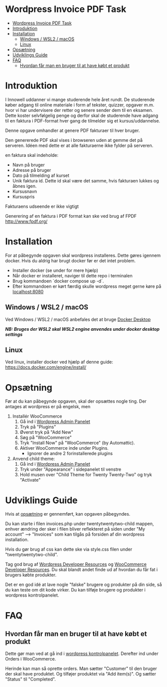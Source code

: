 # Wordpress Invoice PDF Task


- [Wordpress Invoice PDF Task](#wordpress-invoice-pdf-task)
- [Introduktion](#introduktion)
- [Installation](#installation)
  - [Windows / WSL2 / macOS](#windows--wsl2--macos)
  - [Linux](#linux)
- [Opsætning](#opsætning)
- [Udviklings Guide](#udviklings-guide)
- [FAQ](#faq)
  - [Hvordan får man en bruger til at have købt et produkt](#hvordan-får-man-en-bruger-til-at-have-købt-et-produkt)

# Introduktion
I Innowell uddanner vi mange studerende hele året rundt. De studerende køber adgang til online materiale i form af tekster, quizzer, opgaver m.m. hvor vi har undervisere der retter og senere sender dem til en eksamen.
Dette koster selvfølgelig penge og derfor skal de studerende have adgang til en faktura i PDF-format hver gang de tilmelder sig et kursus/uddannelse.

Denne opgave omhandler at genere PDF fakturaer til hver bruger.

Den genererede PDF skal vises i browseren uden at gemme det på serveren.
Idéen med dette er at alle fakturaerne ikke fylder på serveren.

en faktura skal indeholde:
- Navn på bruger
- Adresse på bruger
- Dato på tilmelding af kurset
- Unik faktura id. Dette id skal være det samme, hvis fakturaen lukkes og åbnes igen.
- Kursusnavn
- Kursuspris

Fakturaens udseende er ikke vigtigt

Generering af en faktura i PDF format kan ske ved brug af FPDF http://www.fpdf.org/

# Installation
For at påbegynde opgaven skal wordpress installeres. Dette gøres igennem docker. Hvis du aldrig har brugt docker før er det intet problem.

- Installer docker (se under for mere hjælp)
- Når docker er installeret, naviger til dette repo i terminalen
- Brug kommandoen ´docker compose up -d´.
- Efter kommandoen er kørt færdig skulle wordpress meget gerne køre på [localhost:8080](http://localhost:8080)

## Windows / WSL2 / macOS
Ved Windows / WSL2 / macOS anbefales det at bruge [Docker Desktop](https://www.docker.com/get-started/)

***NB: Bruges der WSL2 skal WSL2 engine anvendes under docker desktop settings***

## Linux
Ved linux, installer docker ved hjælp af denne guide: https://docs.docker.com/engine/install/

# Opsætning

Før at du kan påbegynde opgaven, skal der opsættes nogle ting. Der antages at wordpress er på engelsk, men 

1. Installér WooCommerce
   1. Gå ind i [Wordpress Admin Panelet](http://localhost:8080/wp-admin)
   2. Tryk på "Plugins"
   3. Øverst tryk på "Add New"
   4. Søg på "WooCommerce"
   5. Tryk "Install Now" på "WooCommerce" (by Automattic).
   6. Aktiver WooCommerce inde under Plugins.
      - Ignorer de andre 2 forinstallerede plugins
2. Anvend child theme:
   1. Gå ind i [Wordpress Admin Panelet](http://localhost:8080/wp-admin)
   2. Tryk under "Appearance" i sidepanelet til venstre
   3. Hold musen over "Child Theme for Twenty Twenty-Two" og tryk "Activate"


# Udviklings Guide

Hvis at [opsætning](#opsætning) er gennemført, kan opgaven påbegyndes. 

Du kan starte i filen invoices.php under twentytwentytwo-child mappen, enhver ændring der sker i filen bliver reflekteret på siden under "My account" --> "Invoices" som kan tilgås på forsiden af din wordpress installation.

Hvis du gør brug af css kan dette ske via style.css filen under "twentytwentytwo-child".

Tag god brug af [Wordpress Developer Resources](https://developer.wordpress.org/) og [WooCommerce Developer Resources](https://developer.woocommerce.com/). Du skal blandt andet finde ud af hvordan du får fat i brugers købte produkter.

Det er en god idé at lave nogle "falske" brugere og produkter på din side, så du kan teste om dit kode virker. Du kan tilføje brugere og produkter i wordpress kontrolpanelet.

# FAQ
  
## Hvordan får man en bruger til at have købt et produkt
Dette gør man ved at gå ind i [wordpress kontrolpanelet](http://localhost:8080/wp-admin/). Derefter ind under Orders i WooCommerce.

Herinde kan man så oprette orders. Man sætter "Customer" til den bruger der skal have produktet. Og tilføjer produktet via "Add item(s)". Og sætter "Status" til "Completed".

